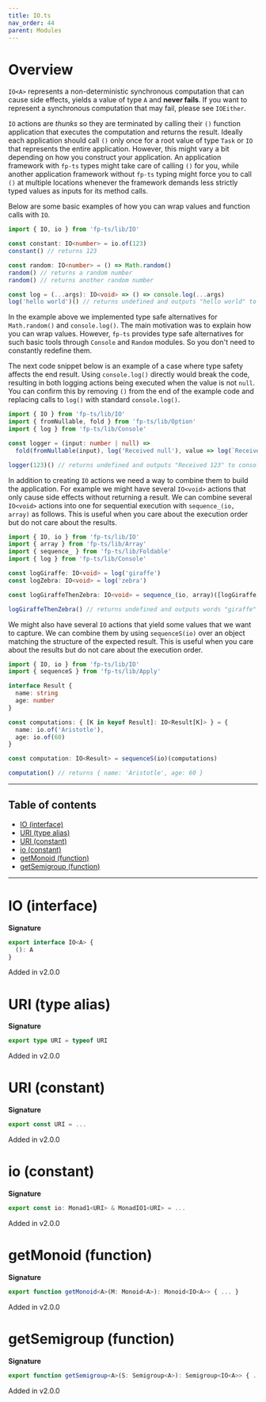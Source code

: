 ```yaml
---
title: IO.ts
nav_order: 44
parent: Modules
---
```


# Overview

`IO<A>` represents a non-deterministic synchronous computation that can cause side effects, yields a value of
type `A` and **never fails**. If you want to represent a synchronous computation that may fail, please see
`IOEither`.

`IO` actions are _thunks_ so they are terminated by calling their `()` function application that executes the
computation and returns the result. Ideally each application should call `()` only once for a root value of type
`Task` or `IO` that represents the entire application. However, this might vary a bit depending on how you construct
your application. An application framework with `fp-ts` types might take care of calling `()` for you, while another
application framework without `fp-ts` typing might force you to call `()` at multiple locations whenever the
framework demands less strictly typed values as inputs for its method calls.

Below are some basic examples of how you can wrap values and function calls with `IO`.

```ts
import { IO, io } from 'fp-ts/lib/IO'

const constant: IO<number> = io.of(123)
constant() // returns 123

const random: IO<number> = () => Math.random()
random() // returns a random number
random() // returns another random number

const log = (...args): IO<void> => () => console.log(...args)
log('hello world')() // returns undefined and outputs "hello world" to console
```

In the example above we implemented type safe alternatives for `Math.random()` and `console.log()`. The main
motivation was to explain how you can wrap values. However, `fp-ts` provides type safe alternatives for such basic
tools through `Console` and `Random` modules. So you don't need to constantly redefine them.

The next code snippet below is an example of a case where type safety affects the end result. Using `console.log()`
directly would break the code, resulting in both logging actions being executed when the value is not `null`. You
can confirm this by removing `()` from the end of the example code and replacing calls to `log()` with standard
`console.log()`.

```ts
import { IO } from 'fp-ts/lib/IO'
import { fromNullable, fold } from 'fp-ts/lib/Option'
import { log } from 'fp-ts/lib/Console'

const logger = (input: number | null) =>
  fold(fromNullable(input), log('Received null'), value => log(`Received ${value}`))

logger(123)() // returns undefined and outputs "Received 123" to console
```

In addition to creating `IO` actions we need a way to combine them to build the application. For example we might
have several `IO<void>` actions that only cause side effects without returning a result. We can combine several
`IO<void>` actions into one for sequential execution with `sequence_(io, array)` as follows. This is useful when you
care about the execution order but do not care about the results.

```ts
import { IO, io } from 'fp-ts/lib/IO'
import { array } from 'fp-ts/lib/Array'
import { sequence_ } from 'fp-ts/lib/Foldable'
import { log } from 'fp-ts/lib/Console'

const logGiraffe: IO<void> = log('giraffe')
const logZebra: IO<void> = log('zebra')

const logGiraffeThenZebra: IO<void> = sequence_(io, array)([logGiraffe, logZebra])

logGiraffeThenZebra() // returns undefined and outputs words "giraffe" and "zebra" to console
```

We might also have several `IO` actions that yield some values that we want to capture. We can combine them by using
`sequenceS(io)` over an object matching the structure of the expected result. This is useful when you care about the
results but do not care about the execution order.

```ts
import { IO, io } from 'fp-ts/lib/IO'
import { sequenceS } from 'fp-ts/lib/Apply'

interface Result {
  name: string
  age: number
}

const computations: { [K in keyof Result]: IO<Result[K]> } = {
  name: io.of('Aristotle'),
  age: io.of(60)
}

const computation: IO<Result> = sequenceS(io)(computations)

computation() // returns { name: 'Aristotle', age: 60 }
```

---

<h2 class="text-delta">Table of contents</h2>

- [IO (interface)](#io-interface)
- [URI (type alias)](#uri-type-alias)
- [URI (constant)](#uri-constant)
- [io (constant)](#io-constant)
- [getMonoid (function)](#getmonoid-function)
- [getSemigroup (function)](#getsemigroup-function)

---

# IO (interface)

**Signature**

```ts
export interface IO<A> {
  (): A
}
```

Added in v2.0.0

# URI (type alias)

**Signature**

```ts
export type URI = typeof URI
```

Added in v2.0.0

# URI (constant)

**Signature**

```ts
export const URI = ...
```

Added in v2.0.0

# io (constant)

**Signature**

```ts
export const io: Monad1<URI> & MonadIO1<URI> = ...
```

Added in v2.0.0

# getMonoid (function)

**Signature**

```ts
export function getMonoid<A>(M: Monoid<A>): Monoid<IO<A>> { ... }
```

Added in v2.0.0

# getSemigroup (function)

**Signature**

```ts
export function getSemigroup<A>(S: Semigroup<A>): Semigroup<IO<A>> { ... }
```

Added in v2.0.0

